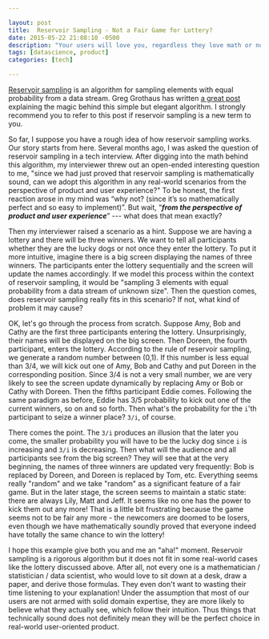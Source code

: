 ```yaml
---

layout: post
title:  Reservoir Sampling - Not a Fair Game for Lottery?
date: 2015-05-22 21:08:10 -0500
description: "Your users will love you, regardless they love math or not."
tags: [datascience, product]
categories: [tech]

---
```

[Reservoir sampling](http://en.wikipedia.org/wiki/Reservoir_sampling) is an algorithm for sampling elements with equal probability from a data stream. Greg Grothaus has written [a great post](http://gregable.com/2007/10/reservoir-sampling.html) explaining the magic behind this simple but elegant algorithm. I strongly recommend you to refer to this post if reservoir sampling is a new term to you.  
  
So far, I suppose you have a rough idea of how reservoir sampling works. Our story starts from here. Several months ago, I was asked the question of reservoir sampling in a tech interview. After digging into the math behind this algorithm, my interviewer threw out an open-ended interesting question to me, "since we had just proved that reservoir sampling is mathematically sound, can we adopt this algorithm in any real-world scenarios from the perspective of product and user experience?" To be honest, the first reaction arose in my mind was “why not? (since it’s so mathematically perfect and so easy to implement)”. But wait, “_**from the perspective of product and user experience**_” --- what does that mean exactly?  
  
Then my interviewer raised a scenario as a hint. Suppose we are having a lottery and there will be three winners. We want to tell all participants whether they are the lucky dogs or not once they enter the lottery. To put it more intuitive, imagine there is a big screen displaying the names of three winners. The participants enter the lottery sequentially and the screen will update the names accordingly. If we model this process within the context of reservoir sampling, it would be "sampling 3 elements with equal probability from a data stream of unknown size". Then the question comes, does reservoir sampling really fits in this scenario? If not, what kind of problem it may cause?  
  
OK, let's go through the process from scratch. Suppose Amy, Bob and Cathy are the first three participants entering the lottery. Unsurprisingly, their names will be displayed on the big screen. Then Doreen, the fourth participant, enters the lottery. According to the rule of reservoir sampling, we generate a random number between (0,1). If this number is less equal than 3/4, we will kick out one of Amy, Bob and Cathy and put Doreen in the corresponding position. Since 3/4 is not a very small number, we are very likely to see the screen update dynamically by replacing Amy or Bob or Cathy with Doreen. Then the fifths participant Eddie comes. Following the same paradigm as before, Eddie has 3/5 probability to kick out one of the current winners, so on and so forth. Then what's the probability for the `i`'th participant to seize a winner place? `3/i`, of course.  
  
There comes the point. The `3/i` produces an illusion that the later you come, the smaller probability you will have to be the lucky dog since `i` is increasing and `3/i` is decreasing. Then what will the audience and all participants see from the big screen? They will see that at the very beginning, the names of three winners are updated very frequently: Bob is replaced by Doreen, and Doreen is replaced by Tom, etc. Everything seems really "random" and we take "random" as a significant feature of a fair game. But in the later stage, the screen seems to maintain a static state: there are always Lily, Matt and Jeff. It seems like no one has the power to kick them out any more! That is a little bit frustrating because the game seems not to be fair any more - the newcomers are doomed to be losers, even though we have mathematically soundly proved that everyone indeed have totally the same chance to win the lottery!  
  
I hope this example give both you and me an "aha!" moment. Reservoir sampling is a rigorous algorithm but it does not fit in some real-world cases like the lottery discussed above. After all, not every one is a mathematician / statistician / data scientist, who would love to sit down at a desk, draw a paper, and derive those formulas. They even don't want to wasting their time listening to your explanation! Under the assumption that most of our users are not armed with solid domain expertise, they are more likely to believe what they actually see, which follow their intuition. Thus things that technically sound does not definitely mean they will be the perfect choice in real-world user-oriented product.
